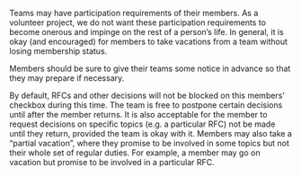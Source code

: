 Teams may have participation requirements of their members. As a volunteer project, we do not want these participation requirements to become onerous and impinge on the rest of a person’s life. In general, it is okay (and encouraged) for members to take vacations from a team without losing membership status.

Members should  be sure to give their teams some notice in advance so that they may prepare if necessary.

By default, RFCs and other decisions will not be blocked on this members’ checkbox during this time. The team is free to postpone certain decisions until after the member returns. It is also acceptable for the member to request decisions on specific topics (e.g. a particular RFC) not be made until they return, provided the team is okay with it. Members may also take a “partial vacation”, where they promise to be involved in some topics but not their whole set of regular duties. For example, a member may go on vacation but promise to be involved in a particular RFC.
